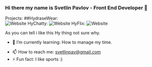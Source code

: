 ### Hi there my name is Svetlin Pavlov - Front End Developer 👋

Projects:
##HydraseWear:\
![Website](https://img.shields.io/website?down_color=red&down_message=down&style=for-the-badge&up_color=lightgreen&url=https%3A%2F%2Fhydrase-wear.herokuapp.com%2F)
HyChatty: ![Website](https://img.shields.io/website?down_color=red&down_message=down&style=for-the-badge&up_color=lightgreen&url=https%3A%2F%2Fhychatty.web.app)
HyFlix: ![Website](https://img.shields.io/website?down_color=red&down_message=down&style=for-the-badge&up_color=lightgreen&url=https%3A%2F%2Fhyflix-f36d7.web.app%2F)

As you can tell i like this Hy thing not sure why.

- 🌱 I’m currently learning: How to manage my time.
<!--- 💬 Ask me about ...-->
- 📫 How to reach me: svetlinpav@gmail.com
- ⚡ Fun fact: I like sports :)
